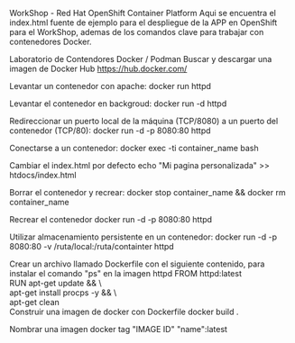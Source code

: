 WorkShop - Red Hat OpenShift Container Platform
Aqui se encuentra el index.html fuente de ejemplo para el despliegue de la APP en OpenShift para el WorkShop, ademas de los comandos clave para trabajar con contenedores Docker.

Laboratorio de Contendores Docker / Podman
Buscar y descargar una imagen de Docker Hub
https://hub.docker.com/

Levantar un contenedor con apache:
docker run httpd

Levantar el contenedor en backgroud:
docker run -d httpd

Redireccionar un puerto local de la máquina (TCP/8080) a un puerto del contenedor (TCP/80):
docker run -d -p 8080:80 httpd

Conectarse a un contenedor:
docker exec -ti container_name bash

Cambiar el index.html por defecto
echo "Mi pagina personalizada" >> htdocs/index.html

Borrar el contenedor y recrear:
docker stop container_name && docker rm container_name

Recrear el contenedor
docker run -d -p 8080:80 httpd

Utilizar almacenamiento persistente en un contenedor:
docker run -d -p 8080:80 -v /ruta/local:/ruta/containter httpd

Crear un archivo llamado Dockerfile con el siguiente contenido, para instalar el comando "ps" en la imagen httpd
FROM httpd:latest  
RUN apt-get update && \  
    apt-get install procps -y && \  
    apt-get clean  
Construir una imagen de docker con Dockerfile
docker build .

Nombrar una imagen
docker tag "IMAGE ID" "name":latest

